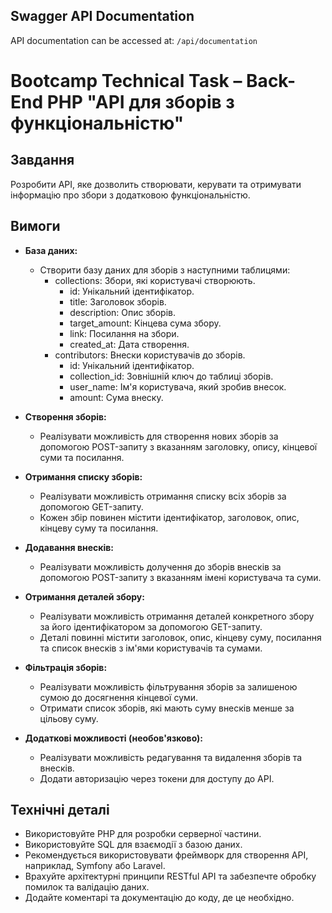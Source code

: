 ## Swagger API Documentation
API documentation can be accessed at: `/api/documentation`

# Bootcamp Technical Task – Back-End PHP "API для зборів з функціональністю"

## Завдання
Розробити API, яке дозволить створювати, керувати та отримувати інформацію про збори з додатковою функціональністю.

## Вимоги
- **База даних:**
    - Створити базу даних для зборів з наступними таблицями:
        - collections: Збори, які користувачі створюють.
            - id: Унікальний ідентифікатор.
            - title: Заголовок зборів.
            - description: Опис зборів.
            - target_amount: Кінцева сума збору.
            - link: Посилання на збори.
            - created_at: Дата створення.
        - contributors: Внески користувачів до зборів.
            - id: Унікальний ідентифікатор.
            - collection_id: Зовнішній ключ до таблиці зборів.
            - user_name: Ім'я користувача, який зробив внесок.
            - amount: Сума внеску.

- **Створення зборів:**
    - Реалізувати можливість для створення нових зборів за допомогою POST-запиту з вказанням заголовку, опису, кінцевої суми та посилання.

- **Отримання списку зборів:**
    - Реалізувати можливість отримання списку всіх зборів за допомогою GET-запиту.
    - Кожен збір повинен містити ідентифікатор, заголовок, опис, кінцеву суму та посилання.

- **Додавання внесків:**
    - Реалізувати можливість долучення до зборів внесків за допомогою POST-запиту з вказанням імені користувача та суми.

- **Отримання деталей збору:**
    - Реалізувати можливість отримання деталей конкретного збору за його ідентифікатором за допомогою GET-запиту.
    - Деталі повинні містити заголовок, опис, кінцеву суму, посилання та список внесків з ім'ями користувачів та сумами.

- **Фільтрація зборів:**
    - Реалізувати можливість фільтрування зборів за залишеною сумою до досягнення кінцевої суми.
    - Отримати список зборів, які мають суму внесків менше за цільову суму.

- **Додаткові можливості (необов'язково):**
    - Реалізувати можливість редагування та видалення зборів та внесків.
    - Додати авторизацію через токени для доступу до API.

## Технічні деталі
- Використовуйте PHP для розробки серверної частини.
- Використовуйте SQL для взаємодії з базою даних.
- Рекомендується використовувати фреймворк для створення API, наприклад, Symfony або Laravel.
- Врахуйте архітектурні принципи RESTful API та забезпечте обробку помилок та валідацію даних.
- Додайте коментарі та документацію до коду, де це необхідно.
